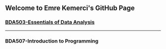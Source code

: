 ## Welcome to Emre Kemerci's GitHub Page


### [BDA503-Essentials of Data Analysis](https://mef-bda503.github.io/pj18-EmreKemerci/)
***
### BDA507-Introduction to Programming
